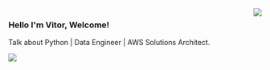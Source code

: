 <img align='right' src="https://github-readme-stats.vercel.app/api?username=vitorlima-dev&&show_icons=true&theme=radical">

### Hello I'm Vitor, Welcome!

<p>

Talk about Python | Data Engineer | AWS Solutions Architect.

</p>

<img src="https://img.shields.io/static/v1?label=vitorlima-dev&message=VITOR&color=B3005E&style=for-the-badge&logo=GitHub">



